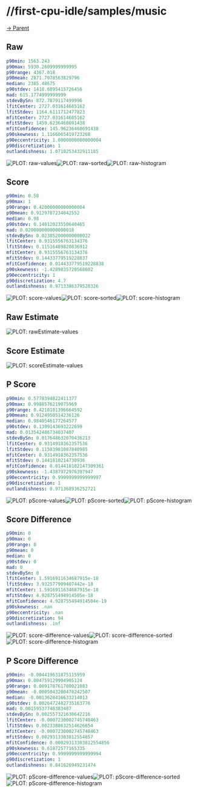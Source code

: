 
# //first-cpu-idle/samples/music

[→ Parent](../..)


## Raw


```yaml
p90min: 1563.243
p90max: 5930.2609999999995
p90range: 4367.018
p90mean: 2871.7078563829796
median: 2385.48675
p90stdev: 1418.6895415726456
mad: 615.1774999999999
stdevBySn: 872.7879117499996
lfitCenter: 2727.031614685162
lfitStdev: 1164.6111712477823
mfitCenter: 2727.031614685162
mfitStdev: 1459.6236468691438
mfitConfidence: 145.96236468691438
p90skewness: 1.1166065419723268
p90eccentricity: 1.0000000000000004
p90discretization: 1
outlandishness: 1.0710253432911185

```

![PLOT: raw-values](./raw/values.svg)![PLOT: raw-sorted](./raw/sorted.svg)![PLOT: raw-histogram](./raw/histogram.svg)
## Score


```yaml
p90min: 0.58
p90max: 1
p90range: 0.42000000000000004
p90mean: 0.9129787234042552
median: 0.98
p90stdev: 0.14012023550640465
mad: 0.020000000000000018
stdevBySn: 0.023852000000000022
lfitCenter: 0.9315556763134376
lfitStdev: 0.11516489820836912
mfitCenter: 0.9315556763134376
mfitStdev: 0.14433779519228837
mfitConfidence: 0.014433779519228838
p90skewness: -1.4289835720568602
p90eccentricity: 1
p90discretization: 4.7
outlandishness: 0.9713386379528326

```

![PLOT: score-values](./score/values.svg)![PLOT: score-sorted](./score/sorted.svg)![PLOT: score-histogram](./score/histogram.svg)
## Raw Estimate

![PLOT: rawEstimate-values](./rawEstimate/values.svg)
## Score Estimate

![PLOT: scoreEstimate-values](./scoreEstimate/values.svg)
## P Score


```yaml
p90min: 0.5778394822411377
p90max: 0.9988576219075969
p90range: 0.4210181396664592
p90mean: 0.9124950514236126
median: 0.9840546177264577
p90stdev: 0.1399143693222699
mad: 0.013542486734037407
stdevBySn: 0.017648632070436213
lfitCenter: 0.9314918362357536
lfitStdev: 0.11503981087840985
mfitCenter: 0.9314918362357536
mfitStdev: 0.1441810214730936
mfitConfidence: 0.014418102147309361
p90skewness: -1.4387972976397947
p90eccentricity: 0.9999999999999997
p90discretization: 1
outlandishness: 0.971368936252721

```

![PLOT: pScore-values](./pScore/values.svg)![PLOT: pScore-sorted](./pScore/sorted.svg)![PLOT: pScore-histogram](./pScore/histogram.svg)
## Score Difference


```yaml
p90min: 0
p90max: 0
p90range: 0
p90mean: 0
median: 0
p90stdev: 0
mad: 0
stdevBySn: 0
lfitCenter: 1.5916911634687915e-18
lfitStdev: 3.932577909407442e-18
mfitCenter: 1.5916911634687915e-18
mfitStdev: 4.928755494914505e-18
mfitConfidence: 4.928755494914504e-19
p90skewness: .nan
p90eccentricity: .nan
p90discretization: 94
outlandishness: .inf

```

![PLOT: score-difference-values](./score-difference/values.svg)![PLOT: score-difference-sorted](./score-difference/sorted.svg)![PLOT: score-difference-histogram](./score-difference/histogram.svg)
## P Score Difference


```yaml
p90min: -0.004419631875115959
p90max: 0.004759129904905124
p90range: 0.009178761780021083
p90mean: -0.0005043200478242507
median: -0.0013628416633214013
p90stdev: 0.0026472482735163776
mad: 0.00159537748383487
stdevBySn: 0.002557321630642216
lfitCenter: -0.0007230002745748463
lfitStdev: 0.0023388632514626654
mfitCenter: -0.0007230002745748463
mfitStdev: 0.0029313303812554857
mfitConfidence: 0.00029313303812554856
p90skewness: 0.61872577165335
p90eccentricity: 0.9999999999999994
p90discretization: 1
outlandishness: 0.841626949231474

```

![PLOT: pScore-difference-values](./pScore-difference/values.svg)![PLOT: pScore-difference-sorted](./pScore-difference/sorted.svg)![PLOT: pScore-difference-histogram](./pScore-difference/histogram.svg)